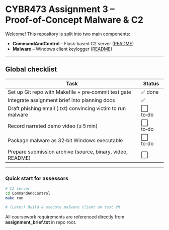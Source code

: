 # CYBR473 Assignment 3 – Proof‑of‑Concept Malware & C2

Welcome! This repository is split into two main components:

* **CommandAndControl** – Flask‑based C2 server ([README](CommandAndControl/README.md))
* **Malware** – Windows client keylogger ([README](Malware/README.md))

---

## Global checklist

| Task                                                         | Status  |
| ------------------------------------------------------------ | ------- |
| Set up Git repo with Makefile + pre‑commit test gate         | ✅ done  |
| Integrate assignment brief into planning docs                | ✅       |
| Draft phishing email (.txt) convincing victim to run malware | ⬜ to‑do |
| Record narrated demo video (≤ 5 min)                         | ⬜ to‑do |
| Package malware as 32‑bit Windows executable                 | ⬜ to‑do |
| Prepare submission archive (source, binary, video, README)   | ⬜       |

---

### Quick start for assessors

```bash
# C2 server
cd CommandAndControl
make run

# (Later) Build & execute malware client on test VM
```

All coursework requirements are referenced directly from **assignment\_brief.txt** in repo root.

